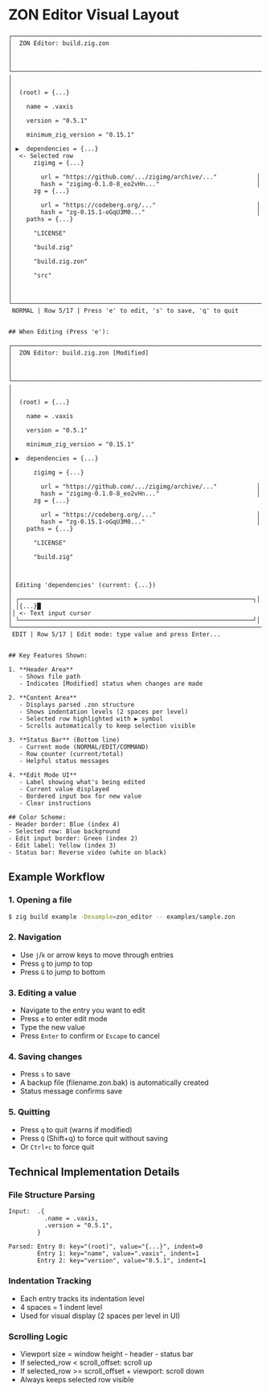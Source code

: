 # ZON Editor Visual Layout

```
┌─────────────────────────────────────────────────────────────────────┐
│  ZON Editor: build.zig.zon                                          │
│                                                                      │
└─────────────────────────────────────────────────────────────────────┘
│                                                                      │
│  (root) = {...}                                                     │
│    name = .vaxis                                                    │
│    version = "0.5.1"                                                │
│    minimum_zig_version = "0.15.1"                                   │
│ ▶  dependencies = {...}                                             │  <- Selected row
│      zigimg = {...}                                                 │
│        url = "https://github.com/.../zigimg/archive/..."           │
│        hash = "zigimg-0.1.0-8_eo2vHn..."                           │
│      zg = {...}                                                     │
│        url = "https://codeberg.org/..."                            │
│        hash = "zg-0.15.1-oGqU3M0..."                               │
│    paths = {...}                                                    │
│      "LICENSE"                                                      │
│      "build.zig"                                                    │
│      "build.zig.zon"                                                │
│      "src"                                                          │
│                                                                      │
└─────────────────────────────────────────────────────────────────────┘
 NORMAL | Row 5/17 | Press 'e' to edit, 's' to save, 'q' to quit     


## When Editing (Press 'e'):

┌─────────────────────────────────────────────────────────────────────┐
│  ZON Editor: build.zig.zon [Modified]                               │
│                                                                      │
└─────────────────────────────────────────────────────────────────────┘
│                                                                      │
│  (root) = {...}                                                     │
│    name = .vaxis                                                    │
│    version = "0.5.1"                                                │
│    minimum_zig_version = "0.15.1"                                   │
│ ▶  dependencies = {...}                                             │
│      zigimg = {...}                                                 │
│        url = "https://github.com/.../zigimg/archive/..."           │
│        hash = "zigimg-0.1.0-8_eo2vHn..."                           │
│      zg = {...}                                                     │
│        url = "https://codeberg.org/..."                            │
│        hash = "zg-0.15.1-oGqU3M0..."                               │
│    paths = {...}                                                    │
│      "LICENSE"                                                      │
│      "build.zig"                                                    │
│                                                                      │
│ Editing 'dependencies' (current: {...})                             │
│ ┌─────────────────────────────────────────────────────────────────┐│
│ │{...}█                                                            ││ <- Text input cursor
│ └─────────────────────────────────────────────────────────────────┘│
└─────────────────────────────────────────────────────────────────────┘
 EDIT | Row 5/17 | Edit mode: type value and press Enter...          


## Key Features Shown:

1. **Header Area**
   - Shows file path
   - Indicates [Modified] status when changes are made

2. **Content Area**
   - Displays parsed .zon structure
   - Shows indentation levels (2 spaces per level)
   - Selected row highlighted with ▶ symbol
   - Scrolls automatically to keep selection visible

3. **Status Bar** (Bottom line)
   - Current mode (NORMAL/EDIT/COMMAND)
   - Row counter (current/total)
   - Helpful status messages

4. **Edit Mode UI**
   - Label showing what's being edited
   - Current value displayed
   - Bordered input box for new value
   - Clear instructions

## Color Scheme:
- Header border: Blue (index 4)
- Selected row: Blue background
- Edit input border: Green (index 2)
- Edit label: Yellow (index 3)
- Status bar: Reverse video (white on black)
```

## Example Workflow

### 1. Opening a file
```bash
$ zig build example -Dexample=zon_editor -- examples/sample.zon
```

### 2. Navigation
- Use `j`/`k` or arrow keys to move through entries
- Press `g` to jump to top
- Press `G` to jump to bottom

### 3. Editing a value
- Navigate to the entry you want to edit
- Press `e` to enter edit mode
- Type the new value
- Press `Enter` to confirm or `Escape` to cancel

### 4. Saving changes
- Press `s` to save
- A backup file (filename.zon.bak) is automatically created
- Status message confirms save

### 5. Quitting
- Press `q` to quit (warns if modified)
- Press `Q` (Shift+q) to force quit without saving
- Or `Ctrl+c` to force quit

## Technical Implementation Details

### File Structure Parsing
```
Input:  .{
          .name = .vaxis,
          .version = "0.5.1",
        }

Parsed: Entry 0: key="(root)", value="{...}", indent=0
        Entry 1: key="name", value=".vaxis", indent=1
        Entry 2: key="version", value="0.5.1", indent=1
```

### Indentation Tracking
- Each entry tracks its indentation level
- 4 spaces = 1 indent level
- Used for visual display (2 spaces per level in UI)

### Scrolling Logic
- Viewport size = window height - header - status bar
- If selected_row < scroll_offset: scroll up
- If selected_row >= scroll_offset + viewport: scroll down
- Always keeps selected row visible

